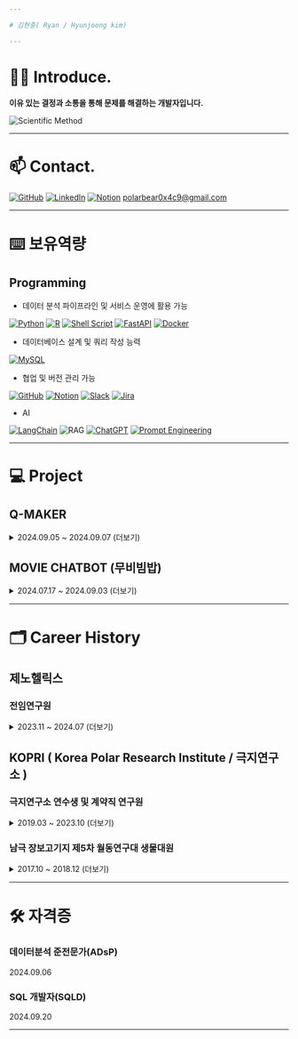 ```yaml
---

# 김현중( Ryan / Hyunjoong kim)

---
```

# 👨‍💻 Introduce.

**이유 있는 결정과 소통을 통해 문제를 해결하는 개발자입니다.** 

![Scientific Method](https://img.shields.io/badge/I%20%E2%9D%A4%EF%B8%8F%20the%20Scientific%20Method-2D9BF0?style=for-the-badge)

---

# 📫 Contact.

[<img alt="GitHub" src ="https://img.shields.io/badge/GitHub-181717.svg?&style=for-the-badge&logo=GitHub&logoColor=white"/>](https://github.com/KHyunJoong?tab=overview&from=2024-09-01&to=2024-09-30)
[<img alt="LinkedIn" src="https://img.shields.io/badge/LinkedIn-0A66C2?style=for-the-badge&logo=LinkedIn&logoColor=white"/>](https://www.linkedin.com/in/hyunjoongkim-polarbear0x4c9)
[<img alt="Notion" src="https://img.shields.io/badge/Notion-000000?style=for-the-badge&logo=Notion&logoColor=white"/>](https://available-caper-9d7.notion.site/) 
[polarbear0x4c9@gmail.com](mailto:polarbear0x4c9@gmail.com)

---
# ⌨️ 보유역량

## Programming
- 데이터 분석 파이프라인 및 서비스 운영에 활용 가능

[<img alt="Python" src="https://img.shields.io/badge/Python-3776AB?style=for-the-badge&logo=Python&logoColor=white"/>](https://www.python.org/) 
[<img alt="R" src="https://img.shields.io/badge/R-276DC3?style=for-the-badge&logo=R&logoColor=white"/>](https://www.r-project.org/) 
[<img alt="Shell Script" src="https://img.shields.io/badge/Shell_Script-4EAA25?style=for-the-badge&logo=GNU-Bash&logoColor=white"/>](https://www.gnu.org/software/bash/) 
[<img alt="FastAPI" src="https://img.shields.io/badge/FastAPI-009688?style=for-the-badge&logo=FastAPI&logoColor=white"/>](https://fastapi.tiangolo.com/) 
[<img alt="Docker" src="https://img.shields.io/badge/Docker-2496ED?style=for-the-badge&logo=Docker&logoColor=white"/>](https://www.docker.com/) 

- 데이터베이스 설계 및 쿼리 작성 능력 

[<img alt="MySQL" src="https://img.shields.io/badge/MySQL-4479A1?style=for-the-badge&logo=MySQL&logoColor=white"/>](https://www.mysql.com/) 

- 협업 및 버전 관리 가능

[<img alt="GitHub" src="https://img.shields.io/badge/GitHub-181717?style=for-the-badge&logo=GitHub&logoColor=white"/>](https://github.com/) 
[<img alt="Notion" src="https://img.shields.io/badge/Notion-000000?style=for-the-badge&logo=Notion&logoColor=white"/>](https://www.notion.so/) 
[<img alt="Slack" src="https://img.shields.io/badge/Slack-4A154B?style=for-the-badge&logo=Slack&logoColor=white"/>](https://slack.com/) 
[<img alt="Jira" src="https://img.shields.io/badge/Jira-0052CC?style=for-the-badge&logo=Jira&logoColor=white"/>](https://www.atlassian.com/software/jira)

- AI

[<img alt="LangChain" src="https://img.shields.io/badge/LangChain-0B0B45?style=for-the-badge&logo=LangChain&logoColor=white"/>](https://www.langchain.com/)
![RAG](https://img.shields.io/badge/RAG-4A90E2?style=for-the-badge&logo=Read-The-Docs&logoColor=white)
[<img alt="ChatGPT" src="https://img.shields.io/badge/ChatGPT-00A67E?style=for-the-badge&logo=OpenAI&logoColor=white"/>](https://openai.com/chatgpt)
[<img alt="Prompt Engineering" src="https://img.shields.io/badge/Prompt%20Engineering-412991?style=for-the-badge&logo=OpenAI&logoColor=white"/>](https://openai.com/)



---
# 💻 Project

## Q-MAKER
<details>
<summary> 2024.09.05 ~ 2024.09.07 (더보기)</summary>

**KakaoTechBootcamp Hackathon 프로젝트**
- 팀 구성: 6명 (풀스택 2명, 클라우드 2명, AI 2명)
- GitHub 링크: [KTB-19/Q-Maker](https://github.com/KTB-19/qmaker)
- 프로젝트 소개: 맞춤형 문제 생성
  - 문장을 기반으로 단원 분리, 문제 생성 및 원문 해설 제공
- 주요 업무: AI서버 설계, 자연어 처리(NLP), 문제 생성
    - 사용자에게 문제를 제시하고 약점을 분석하여 보완
    - 사용자에게 원문 해설을 제공하여 hallucination 검토
- 주요 기술 스택:  Python, ChatGPT API , Fast API , LangChain

</details>


## MOVIE CHATBOT (무비빔밥)
<details>
<summary> 2024.07.17 ~ 2024.09.03 (더보기) </summary>

**KakaoTechBootcamp 프로젝트**
- 팀 구성: 6명 (풀스택 2명, 클라우드 2명, AI 2명)
- GitHub 링크: [KTB-19/Movie_Chatbot](https://github.com/KTB-19/movie_chatbot)
- 프로젝트 소개: 영화관 추천 챗봇 서비스 
  - 사용자의 입력을 기반으로 영화 상영 정보를 제공
- 주요 업무: Entity 추출, RAG구축, LLM 응답 정형화
  - Semantic Search 및 Levenshtein distance 기반 RAG 구축
- 주요 기술 스택: Python, RAG, ChatGPT API, LangChain, FAISS, KoBERT

</details>

---
# 🗂️ Career History


## 제노헬릭스

### 전임연구원

<details>
<summary> 2023.11 ~ 2024.07 (더보기) </summary>

- sRNA-seq 분석을 위한 파이프라인 구축 및 유지 보수
- Viridiplantae Genome 기반 머신러닝 모델을 활용하여 Genome 없는 생물의 miRNA profiling
- DTC 분석 및 30건 이상의 샘플 분석 수행
</details>

## KOPRI \( Korea Polar Research Institute / 극지연구소 )

### 극지연구소 연수생 및 계약직 연구원


<details>
<summary> 2019.03 ~ 2023.10 (더보기) </summary>


- 극지 미세조류의 miRNA 분석 및 유전자 편집 기술 개발
- 극지 외래종 탐지 및 침입 경로 분석
- 온난화에 따른 극지 생물 적응 연구 및 생태 조사
- CV기술을 활용한 남극 수중 종 분류 참여
- Linux, Python, R을 사용한 데이터 분석 및 연구 수행

</details>

### 남극 장보고기지 제5차 월동연구대 생물대원

<details>
<summary> 2017.10 ~ 2018.12 (더보기) </summary>

- 극지 외래종 침입 조사 및 과제 참여
- 남극 기지 주변 환경 오염 요인 모니터링 및 분석
- 기지 운영 관련 환경 모니터링 및 외래종 확인 작업
- 팀과 협업하여 수질 문제 해결 및 60% 이상 개선

</details>

---

# 🛠 자격증


### 데이터분석 준전문가(ADsP)

2024.09.06

### SQL 개발자(SQLD)

2024.09.20

---





<!--
**KHyunJoong/KHyunjoong** is a ✨ _special_ ✨ repository because its `README.md` (this file) appears on your GitHub profile.

Here are some ideas to get you started:

- 🔭 I’m currently working on ...
- 🌱 I’m currently learning ...
- 👯 I’m looking to collaborate on ...
- 🤔 I’m looking for help with ...
- 💬 Ask me about ...
- 📫 How to reach me: ...
- 😄 Pronouns: ...
- ⚡ Fun fact: ...
-->
